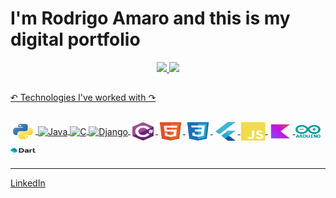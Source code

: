 # I'm Rodrigo Amaro and this is my digital portfolio


<div align="center">
  <a href="https://github.com/rodrigoamaro22004525">
  <img height="190em" src="https://github-readme-stats.vercel.app/api?username=rodrigoamaro22004525&show_icons=true&theme=dark&include_all_commits=true&count_private=true"/>
  <img height="190em" src="https://github-readme-stats.vercel.app/api/top-langs/?username=rodrigoamaro22004525&layout=compact&langs_count=7&theme=dark"/>
</div>
 
##

<div style="display: inline_block">

↶ Technologies I've worked with ↷

<br>
  
  <img align="center" alt="Python" height="30" width="40" title="Python" src="https://raw.githubusercontent.com/devicons/devicon/master/icons/python/python-original.svg">
  
  <img align="center" alt="Java" height="30" width="40" title="Java" src="https://cdn.jsdelivr.net/gh/devicons/devicon/icons/java/java-original.svg" />
  
  <img align="center" alt="C" height="30" width="40" title="C" src="https://cdn.jsdelivr.net/gh/devicons/devicon/icons/c/c-original.svg" />

  <img align="center" alt="Django" height="30" width="40" title="Django Framework" src="https://cdn.jsdelivr.net/gh/devicons/devicon/icons/django/django-plain.svg" />
  
  <img align="center" alt="Csharp" height="30" width="40" title="C#" src="https://raw.githubusercontent.com/devicons/devicon/master/icons/csharp/csharp-original.svg">

  <img align="center" alt="HTML" height="30" width="40" title="HTML" src="https://raw.githubusercontent.com/devicons/devicon/master/icons/html5/html5-original.svg">

  <img align="center" alt="CSS" height="30" width="40" title="CSS" src="https://raw.githubusercontent.com/devicons/devicon/master/icons/css3/css3-original.svg">
  
  <img align="center" alt="Flutter" height="30" width="40" title="Flutter" src="https://github.com/devicons/devicon/blob/master/icons/flutter/flutter-original.svg">
  
  <img align="center" alt="Js" height="30" width="40" title="Javascript" src="https://raw.githubusercontent.com/devicons/devicon/master/icons/javascript/javascript-plain.svg">
  
  <img align="center" alt="Kotlin" height="30" width="40" title="Kotlin" src="https://github.com/devicons/devicon/blob/master/icons/kotlin/kotlin-original.svg">
  
  <img align="center" alt="Arduino" height="30" width="40" title="Arduino" src="https://github.com/devicons/devicon/blob/master/icons/arduino/arduino-original-wordmark.svg">
  
  <img align="center" alt="Dart" height="30" width="40" title="Dart" src="https://github.com/devicons/devicon/blob/v2.15.1/icons/dart/dart-original-wordmark.svg"> 

</div>
  
<hr> 


[LinkedIn](https://www.linkedin.com/in/rodrigo-amaro-458470208/)
